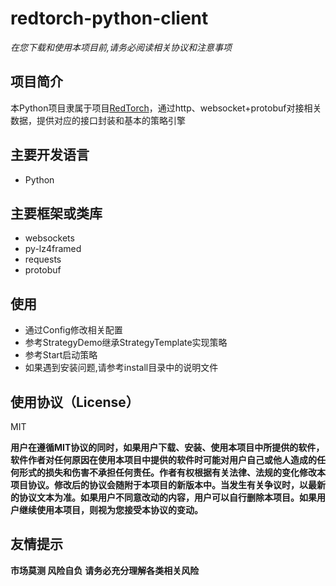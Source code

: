 # redtorch-python-client

*在您下载和使用本项目前,请务必阅读相关协议和注意事项*

## 项目简介

本Python项目隶属于项目[RedTorch](https://github.com/sun0x00/redtorch "RedTorch")，通过http、websocket+protobuf对接相关数据，提供对应的接口封装和基本的策略引擎

## 主要开发语言
+ Python

## 主要框架或类库
+ websockets
+ py-lz4framed
+ requests
+ protobuf

## 使用
+ 通过Config修改相关配置
+ 参考StrategyDemo继承StrategyTemplate实现策略
+ 参考Start启动策略
+ 如果遇到安装问题,请参考install目录中的说明文件

## 使用协议（License）
MIT

**用户在遵循MIT协议的同时，如果用户下载、安装、使用本项目中所提供的软件，软件作者对任何原因在使用本项目中提供的软件时可能对用户自己或他人造成的任何形式的损失和伤害不承担任何责任。作者有权根据有关法律、法规的变化修改本项目协议。修改后的协议会随附于本项目的新版本中。当发生有关争议时，以最新的协议文本为准。如果用户不同意改动的内容，用户可以自行删除本项目。如果用户继续使用本项目，则视为您接受本协议的变动。**

## 友情提示

**市场莫测 风险自负**
**请务必充分理解各类相关风险**